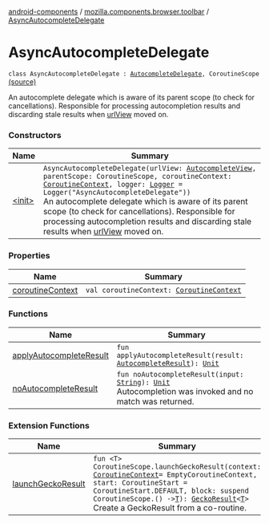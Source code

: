 [android-components](../../index.md) / [mozilla.components.browser.toolbar](../index.md) / [AsyncAutocompleteDelegate](./index.md)

# AsyncAutocompleteDelegate

`class AsyncAutocompleteDelegate : `[`AutocompleteDelegate`](../../mozilla.components.concept.toolbar/-autocomplete-delegate/index.md)`, CoroutineScope` [(source)](https://github.com/mozilla-mobile/android-components/blob/master/components/browser/toolbar/src/main/java/mozilla/components/browser/toolbar/BrowserToolbar.kt#L835)

An autocomplete delegate which is aware of its parent scope (to check for cancellations).
Responsible for processing autocompletion results and discarding stale results when [urlView](#) moved on.

### Constructors

| Name | Summary |
|---|---|
| [&lt;init&gt;](-init-.md) | `AsyncAutocompleteDelegate(urlView: `[`AutocompleteView`](../../mozilla.components.ui.autocomplete/-autocomplete-view/index.md)`, parentScope: CoroutineScope, coroutineContext: `[`CoroutineContext`](https://kotlinlang.org/api/latest/jvm/stdlib/kotlin.coroutines/-coroutine-context/index.html)`, logger: `[`Logger`](../../mozilla.components.support.base.log.logger/-logger/index.md)` = Logger("AsyncAutocompleteDelegate"))`<br>An autocomplete delegate which is aware of its parent scope (to check for cancellations). Responsible for processing autocompletion results and discarding stale results when [urlView](#) moved on. |

### Properties

| Name | Summary |
|---|---|
| [coroutineContext](coroutine-context.md) | `val coroutineContext: `[`CoroutineContext`](https://kotlinlang.org/api/latest/jvm/stdlib/kotlin.coroutines/-coroutine-context/index.html) |

### Functions

| Name | Summary |
|---|---|
| [applyAutocompleteResult](apply-autocomplete-result.md) | `fun applyAutocompleteResult(result: `[`AutocompleteResult`](../../mozilla.components.concept.toolbar/-autocomplete-result/index.md)`): `[`Unit`](https://kotlinlang.org/api/latest/jvm/stdlib/kotlin/-unit/index.html) |
| [noAutocompleteResult](no-autocomplete-result.md) | `fun noAutocompleteResult(input: `[`String`](https://kotlinlang.org/api/latest/jvm/stdlib/kotlin/-string/index.html)`): `[`Unit`](https://kotlinlang.org/api/latest/jvm/stdlib/kotlin/-unit/index.html)<br>Autocompletion was invoked and no match was returned. |

### Extension Functions

| Name | Summary |
|---|---|
| [launchGeckoResult](../../mozilla.components.browser.engine.gecko/kotlinx.coroutines.-coroutine-scope/launch-gecko-result.md) | `fun <T> CoroutineScope.launchGeckoResult(context: `[`CoroutineContext`](https://kotlinlang.org/api/latest/jvm/stdlib/kotlin.coroutines/-coroutine-context/index.html)` = EmptyCoroutineContext, start: CoroutineStart = CoroutineStart.DEFAULT, block: suspend CoroutineScope.() -> `[`T`](../../mozilla.components.browser.engine.gecko/kotlinx.coroutines.-coroutine-scope/launch-gecko-result.md#T)`): `[`GeckoResult`](https://mozilla.github.io/geckoview/javadoc/mozilla-central/org/mozilla/geckoview/GeckoResult.html)`<`[`T`](../../mozilla.components.browser.engine.gecko/kotlinx.coroutines.-coroutine-scope/launch-gecko-result.md#T)`>`<br>Create a GeckoResult from a co-routine. |
